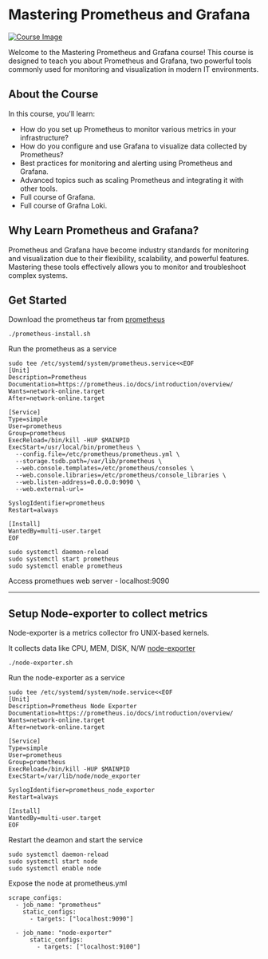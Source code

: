 # Mastering Prometheus and Grafana

[![Course Image](https://img-c.udemycdn.com/course/750x422/4181378_1d2a_3.jpg)](https://www.udemy.com/course/mastering-prometheus-and-grafana/?referralCode=C929F0178B24DAD1F809)

Welcome to the Mastering Prometheus and Grafana course! This course is designed to teach you about Prometheus and Grafana, two powerful tools commonly used for monitoring and visualization in modern IT environments.

## About the Course

In this course, you'll learn:

- How do you set up Prometheus to monitor various metrics in your infrastructure?
- How do you configure and use Grafana to visualize data collected by Prometheus?
- Best practices for monitoring and alerting using Prometheus and Grafana.
- Advanced topics such as scaling Prometheus and integrating it with other tools.
- Full course of Grafana.
- Full course of Grafna Loki.

## Why Learn Prometheus and Grafana?

Prometheus and Grafana have become industry standards for monitoring and visualization due to their flexibility, scalability, and powerful features. Mastering these tools effectively allows you to monitor and troubleshoot complex systems.

## Get Started
Download the prometheus tar from [prometheus](https://prometheus.io/download/)

```
./prometheus-install.sh
```

Run the prometheus as a service
```
sudo tee /etc/systemd/system/prometheus.service<<EOF
[Unit]
Description=Prometheus
Documentation=https://prometheus.io/docs/introduction/overview/
Wants=network-online.target
After=network-online.target

[Service]
Type=simple
User=prometheus
Group=prometheus
ExecReload=/bin/kill -HUP $MAINPID
ExecStart=/usr/local/bin/prometheus \
  --config.file=/etc/prometheus/prometheus.yml \
  --storage.tsdb.path=/var/lib/prometheus \
  --web.console.templates=/etc/prometheus/consoles \
  --web.console.libraries=/etc/prometheus/console_libraries \
  --web.listen-address=0.0.0.0:9090 \
  --web.external-url=

SyslogIdentifier=prometheus
Restart=always

[Install]
WantedBy=multi-user.target
EOF
```

```
sudo systemctl daemon-reload
sudo systemctl start prometheus
sudo systemctl enable prometheus
```

Access promethues web server - localhost:9090


-----

## Setup Node-exporter to collect metrics
Node-exporter is a metrics collector fro UNIX-based kernels.

It collects data like CPU, MEM, DISK, N/W [node-exporter](https://prometheus.io/download/#node_exporter)

```
./node-exporter.sh
```

Run the node-exporter as a service
```
sudo tee /etc/systemd/system/node.service<<EOF
[Unit]
Description=Prometheus Node Exporter
Documentation=https://prometheus.io/docs/introduction/overview/
Wants=network-online.target
After=network-online.target

[Service]
Type=simple
User=prometheus
Group=prometheus
ExecReload=/bin/kill -HUP $MAINPID
ExecStart=/var/lib/node/node_exporter

SyslogIdentifier=prometheus_node_exporter
Restart=always

[Install]
WantedBy=multi-user.target
EOF
```

Restart the deamon and start the service
```
sudo systemctl daemon-reload
sudo systemctl start node
sudo systemctl enable node
```

Expose the node  at prometheus.yml
```
scrape_configs:
  - job_name: "prometheus"
    static_configs:
      - targets: ["localhost:9090"]

  - job_name: "node-exporter"
      static_configs:
        - targets: ["localhost:9100"]
```